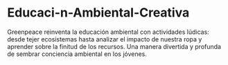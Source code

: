 # Educaci-n-Ambiental-Creativa
Greenpeace reinventa la educación ambiental con actividades lúdicas: desde tejer ecosistemas hasta analizar el impacto de nuestra ropa y aprender sobre la finitud de los recursos. Una manera divertida y profunda de sembrar conciencia ambiental en los jóvenes.
